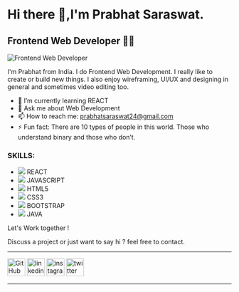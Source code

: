 # Hi there 👋,I'm Prabhat Saraswat.
## Frontend Web Developer 👨‍💻
![Frontend Web Developer](https://pbs.twimg.com/profile_banners/851454733365772289/1642696623/600x200 )

I'm Prabhat from India. I do Frontend Web Development.
I really like to create or build new things. I also enjoy wireframing, UI/UX and designing in general and sometimes video editing too.

- 🌱 I’m currently learning REACT  
- 💬 Ask me about Web Development  
- 📫 How to reach me: prabhatsaraswat24@gmail.com 
- ⚡ Fun fact: There are 10 types of people in this world. Those who understand binary and those who don’t. 

### SKILLS:
*  <img src="https://img.icons8.com/external-tal-revivo-color-tal-revivo/24/000000/external-react-a-javascript-library-for-building-user-interfaces-logo-color-tal-revivo.png"/>  REACT
* <img src="https://img.icons8.com/color/24/000000/javascript--v1.png"/>  JAVASCRIPT
* <img src="https://img.icons8.com/color/24/000000/html-5--v1.png"/>  HTML5
* <img src="https://img.icons8.com/color/24/000000/css3.png"/>  CSS3
* <img src="https://img.icons8.com/color/24/000000/bootstrap.png"/>  BOOTSTRAP
* <img src="https://img.icons8.com/color/24/000000/java-coffee-cup-logo--v1.png"/>  JAVA


Let's Work together !
<img href="https://tenor.com/view/work-together-collaborate-kevin-smith-imdb-gif-13402732" width="300px">



Discuss a project or just want to say hi ? feel free to contact.
<!-- Links -->
---

[<img src='https://img.icons8.com/fluency/48/000000/github.png' alt='GitHub' height='40'>](https://github.com/prabhat1001) 
[<img src='https://img.icons8.com/fluency/48/000000/linkedin.png' alt='linkedin' height='40'>](https://www.linkedin.com/in/prabhatkumarsaraswat/) 
[<img src='https://img.icons8.com/fluency/48/000000/instagram-new.png' alt='instagram' height='40'>](https://www.instagram.com/https://www.instagram.com/saraswat__prabhat//)
[<img src='https://img.icons8.com/color/48/000000/twitter-circled--v1.png' alt='twitter' height='40'>](https://twitter.com/https://twitter.com/PrabhatSar10)  

---



<!-- [![Anurag's GitHub stats](https://github-readme-stats.vercel.app/api?username=prabhat1001)](https://github.com/anuraghazra/github-readme-stats) -->



























<!--
**prabhat1001/prabhat1001** is a ✨ _special_ ✨ repository because its `README.md` (this file) appears on your GitHub profile.

Here are some ideas to get you started:

- 🔭 I’m currently working on ...
- 🌱 I’m currently learning ...
- 👯 I’m looking to collaborate on ...
- 🤔 I’m looking for help with ...
- 💬 Ask me about ...
- 📫 How to reach me: ...
- 😄 Pronouns: ...
- ⚡ Fun fact: ...
-->
